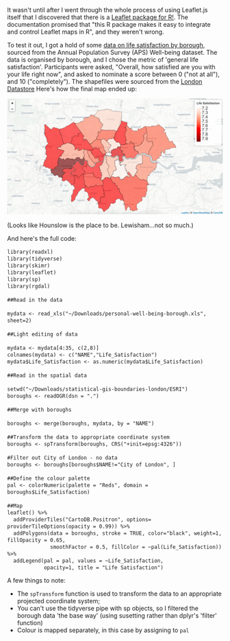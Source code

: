 It wasn't until after I went through the whole process of using Leaflet.js itself that I discovered that there is a [Leaflet package for R!](https://rstudio.github.io/leaflet/). The documentation promised that "this R package makes it easy to integrate and control Leaflet maps in R", and they weren't wrong.

To test it out, I got a hold of some [data on life satisfaction by borough](https://data.london.gov.uk/dataset/subjective-personal-well-being-borough), sourced from the Annual Population Survey (APS) Well-being dataset. The data is organised by borough, and I chose the metric of 'general life satisfaction'. Participants were asked, "Overall, how satisfied are you with your life right now", and asked to nominate a score between 0 ("not at all"), and 10 ("completely"). The shapefiles were sourced from the [London Datastore](https://data.london.gov.uk/dataset/statistical-gis-boundary-files-london)
Here's how the final map ended up:

![alt text](https://raw.githubusercontent.com/bsuthersan/blog/gh-pages/New%20blog%20posts/Screen%20Shot%202018-08-11%20at%2016.30.48.png)

(Looks like Hounslow is the place to be. Lewisham...not so much.)

And here's the full code:

```
library(readxl)
library(tidyverse)
library(skimr)
library(leaflet)
library(sp)
library(rgdal)

##Read in the data

mydata <- read_xls("~/Downloads/personal-well-being-borough.xls", sheet=2)

##Light editing of data

mydata <- mydata[4:35, c(2,8)]
colnames(mydata) <- c("NAME","Life_Satisfaction")
mydata$Life_Satisfaction <- as.numeric(mydata$Life_Satisfaction)

##Read in the spatial data

setwd("~/Downloads/statistical-gis-boundaries-london/ESRI")
boroughs <- readOGR(dsn = ".")

##Merge with boroughs

boroughs <- merge(boroughs, mydata, by = "NAME")

##Transform the data to appropriate coordinate system
boroughs <- spTransform(boroughs, CRS("+init=epsg:4326"))

#Filter out City of London - no data
boroughs <- boroughs[boroughs$NAME!="City of London", ]

##Define the colour palette
pal <- colorNumeric(palette = "Reds", domain = boroughs$Life_Satisfaction)

##Map
leaflet() %>%
  addProviderTiles("CartoDB.Positron", options= providerTileOptions(opacity = 0.99)) %>%
  addPolygons(data = boroughs, stroke = TRUE, color="black", weight=1, fillOpacity = 0.65, 
              smoothFactor = 0.5, fillColor = ~pal(Life_Satisfaction)) %>%
  addLegend(pal = pal, values = ~Life_Satisfaction,
            opacity=1, title = "Life Satisfaction")
```

A few things to note:

- The `spTransform` function is used to transform the data to an appropriate projected coordinate system;
- You can't use the tidyverse pipe with sp objects, so I filtered the borough data 'the base way' (using susetting rather than dplyr's 'filter' function)
- Colour is mapped separately, in this case by assigning to `pal`










